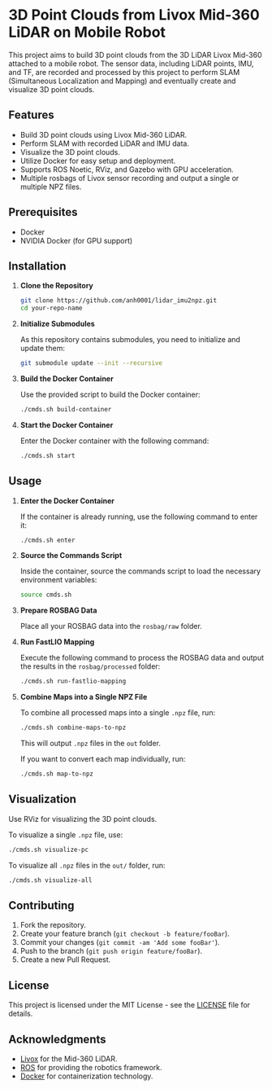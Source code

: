 
# 3D Point Clouds from Livox Mid-360 LiDAR on Mobile Robot

This project aims to build 3D point clouds from the 3D LiDAR Livox Mid-360 attached to a mobile robot. The sensor data, including LiDAR points, IMU, and TF, are recorded and processed by this project to perform SLAM (Simultaneous Localization and Mapping) and eventually create and visualize 3D point clouds.

## Features
- Build 3D point clouds using Livox Mid-360 LiDAR.
- Perform SLAM with recorded LiDAR and IMU data.
- Visualize the 3D point clouds.
- Utilize Docker for easy setup and deployment.
- Supports ROS Noetic, RViz, and Gazebo with GPU acceleration.
- Multiple rosbags of Livox sensor recording and output a single or multiple NPZ files.

## Prerequisites
- Docker
- NVIDIA Docker (for GPU support)

## Installation

1. **Clone the Repository**

   ```sh
   git clone https://github.com/anh0001/lidar_imu2npz.git
   cd your-repo-name
   ```

2. **Initialize Submodules**

   As this repository contains submodules, you need to initialize and update them:

   ```sh
   git submodule update --init --recursive
   ```

3. **Build the Docker Container**

   Use the provided script to build the Docker container:

   ```sh
   ./cmds.sh build-container
   ```

4. **Start the Docker Container**

   Enter the Docker container with the following command:

   ```sh
   ./cmds.sh start
   ```

## Usage

1. **Enter the Docker Container**

   If the container is already running, use the following command to enter it:

   ```sh
   ./cmds.sh enter
   ```

2. **Source the Commands Script**

   Inside the container, source the commands script to load the necessary environment variables:

   ```sh
   source cmds.sh
   ```

3. **Prepare ROSBAG Data**

   Place all your ROSBAG data into the `rosbag/raw` folder.

4. **Run FastLIO Mapping**

   Execute the following command to process the ROSBAG data and output the results in the `rosbag/processed` folder:

   ```sh
   ./cmds.sh run-fastlio-mapping
   ```

5. **Combine Maps into a Single NPZ File**

   To combine all processed maps into a single `.npz` file, run:

   ```sh
   ./cmds.sh combine-maps-to-npz
   ```

   This will output `.npz` files in the `out` folder.

   If you want to convert each map individually, run:

   ```sh
   ./cmds.sh map-to-npz
   ```

## Visualization

Use RViz for visualizing the 3D point clouds. 

To visualize a single `.npz` file, use:

   ```sh
   ./cmds.sh visualize-pc
   ```

To visualize all `.npz` files in the `out/` folder, run:

   ```sh
   ./cmds.sh visualize-all
   ```

## Contributing

1. Fork the repository.
2. Create your feature branch (`git checkout -b feature/fooBar`).
3. Commit your changes (`git commit -am 'Add some fooBar'`).
4. Push to the branch (`git push origin feature/fooBar`).
5. Create a new Pull Request.

## License

This project is licensed under the MIT License - see the [LICENSE](LICENSE) file for details.

## Acknowledgments

- [Livox](https://www.livoxtech.com/mid-360) for the Mid-360 LiDAR.
- [ROS](https://www.ros.org/) for providing the robotics framework.
- [Docker](https://www.docker.com/) for containerization technology.
